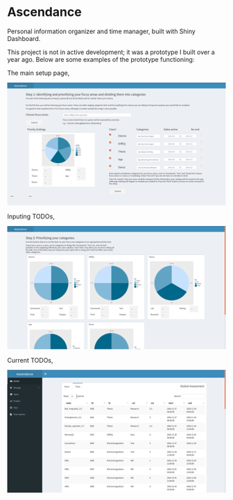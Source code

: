 # Ascendance
Personal information organizer and time manager, built with Shiny Dashboard.

This project is not in active development; it was a prototype I built over a year ago. Below are some examples of the prototype functioning:

The main setup page,

![main](images/main.png)

Inputing TODOs,

![focus](images/focus.png)

Current TODOs,

![tasks](images/tasks.png)
